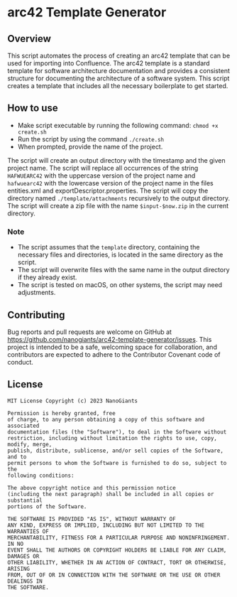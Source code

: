 # arc42 Template Generator
<!-- section: Introduction -->
<!-- Describe briefly what your software is. What problem does it solve? At what target audience is it aimed? -->

## Overview
<!-- section: Overview -->
<!-- Give an architectural overview of your software. Is is interesting for other developers, who wants to catch on and want to developer features or fix bugs of your software. Do not go into too much detail. There are other documents for this. -->
This script automates the process of creating an arc42 template that can be used for importing into Confluence. The arc42 template is a standard template for software architecture documentation and provides a consistent structure for documenting the architecture of a software system. This script creates a template that includes all the necessary boilerplate to get started.

## How to use
- Make script executable by running the following command: `chmod +x create.sh`
- Run the script by using the command `./create.sh`
- When prompted, provide the name of the project.

The script will create an output directory with the timestamp and the given project name. The script will replace all occurrences of the string `HAFWUEARC42` with the uppercase version of the project name and `hafwuearc42` with the lowercase version of the project name in the files entities.xml and exportDescriptor.properties. The script will copy the directory named `./template/attachments` recursively to the output directory. The script will create a zip file with the name `$input-$now.zip` in the current directory.

### Note
- The script assumes that the `template` directory, containing the necessary files and directories, is located in the same directory as the script.
- The script will overwrite files with the same name in the output directory if they already exist.
- The script is tested on macOS, on other systems, the script may need adjustments.

## Contributing
<!-- section: Contributing -->
<!-- Describe what action one should take in order to contribute. Does a certain styleguide has to be adhered. How can one apply changes (i.e. push vs. pull request)? -->
Bug reports and pull requests are welcome on GitHub at https://github.com/nanogiants/arc42-template-generator/issues. This project is intended to be a safe, welcoming space for collaboration, and contributors are expected to adhere to the Contributor Covenant code of conduct.

## License
<!-- section: License -->
<!-- Describe the license under which your software is published. Note that an unlicensed piece of software is most likely never used. So do not skip tihs part! -->
```
MIT License Copyright (c) 2023 NanoGiants

Permission is hereby granted, free
of charge, to any person obtaining a copy of this software and associated
documentation files (the "Software"), to deal in the Software without
restriction, including without limitation the rights to use, copy, modify, merge,
publish, distribute, sublicense, and/or sell copies of the Software, and to
permit persons to whom the Software is furnished to do so, subject to the
following conditions:

The above copyright notice and this permission notice
(including the next paragraph) shall be included in all copies or substantial
portions of the Software.

THE SOFTWARE IS PROVIDED "AS IS", WITHOUT WARRANTY OF
ANY KIND, EXPRESS OR IMPLIED, INCLUDING BUT NOT LIMITED TO THE WARRANTIES OF
MERCHANTABILITY, FITNESS FOR A PARTICULAR PURPOSE AND NONINFRINGEMENT. IN NO
EVENT SHALL THE AUTHORS OR COPYRIGHT HOLDERS BE LIABLE FOR ANY CLAIM, DAMAGES OR
OTHER LIABILITY, WHETHER IN AN ACTION OF CONTRACT, TORT OR OTHERWISE, ARISING
FROM, OUT OF OR IN CONNECTION WITH THE SOFTWARE OR THE USE OR OTHER DEALINGS IN
THE SOFTWARE.
```